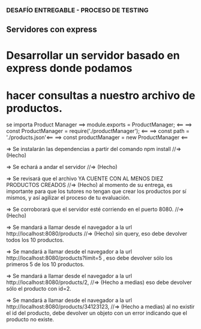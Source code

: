 ### DESAFÍO ENTREGABLE - PROCESO DE TESTING

## Servidores con express

# Desarrollar un servidor basado en express donde podamos 
# hacer consultas a nuestro archivo de productos.


se importa Product Manager
==> module.exports = ProductManager; <==
==> const ProductManager = require('./productManager'); <==
==> const path = './products.json'<==
==> const productManager = new ProductManager <==


=> Se instalarán las dependencias a partir del comando npm install //=> (Hecho)

=> Se echará a andar el servidor //=> (Hecho)

=> Se revisará que el archivo YA CUENTE CON AL MENOS DIEZ PRODUCTOS CREADOS //=> (Hecho)
al momento de su entrega, es importante para que los tutores 
no tengan que crear los productos por sí mismos, 
y así agilizar el proceso de tu evaluación.

=> Se corroborará que el servidor esté corriendo en el puerto 8080. //=> (Hecho) 

=> Se mandará a llamar desde el navegador a la url http://localhost:8080/products //=> (Hecho) 
sin query, eso debe devolver todos los 10 productos.

=> Se mandará a llamar desde el navegador a la url http://localhost:8080/products?limit=5 , 
eso debe devolver sólo los primeros 5 de los 10 productos.

=> Se mandará a llamar desde el navegador a la url http://localhost:8080/products/2, //=> (Hecho a medias)
eso debe devolver sólo el producto con id=2.

=> Se mandará a llamar desde el navegador a la url http://localhost:8080/products/34123123, //=> (Hecho a medias)
al no existir el id del producto, debe devolver un objeto con un error indicando que el producto no existe.